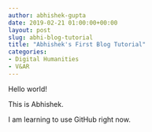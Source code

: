```yaml
---
author: abhishek-gupta
date: 2019-02-21 01:00:00+00:00
layout: post
slug: abhi-blog-tutorial
title: "Abhishek's First Blog Tutorial"
categories:
- Digital Humanities
- V&AR
---
```

Hello world!

This is Abhishek.

I am learning to use GitHub right now.
